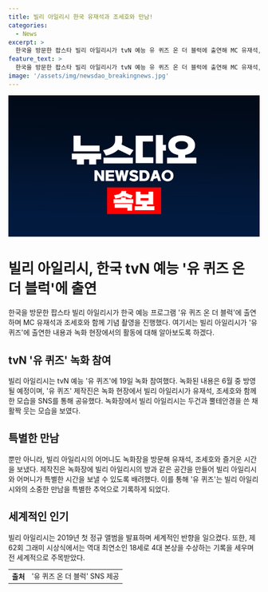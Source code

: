 ```yaml
---
title: 빌리 아일리시 한국 유재석과 조세호와 만남!
categories:
  - News
excerpt: >
  한국을 방문한 팝스타 빌리 아일리시가 tvN 예능 유 퀴즈 온 더 블럭에 출연해 MC 유재석, 조세호와 이야기를 나누었습니다. 녹화는 6월 중 방영 예정이며, 빌리 아일리시의 촬영장 모습은 SNS를 통해 공개되었습니다. 또한, 빌리 아일리시의 어머니도 녹화장을 방문해 반가운 만남을 가졌다고 전해졌습니다. 빌리 아일리시는 2019년 첫 정규 앨범 발표로 세계적인 반향을 일으키며, 역대 최연소인 18세로 4대 본상을 휩쓰는 기록을 세웠습니다.
feature_text: >
  한국을 방문한 팝스타 빌리 아일리시가 tvN 예능 유 퀴즈 온 더 블럭에 출연해 MC 유재석, 조세호와 이야기를 나누었습니다. 녹화는 6월 중 방영 예정이며, 빌리 아일리시의 촬영장 모습은 SNS를 통해 공개되었습니다. 또한, 빌리 아일리시의 어머니도 녹화장을 방문해 반가운 만남을 가졌다고 전해졌습니다. 빌리 아일리시는 2019년 첫 정규 앨범 발표로 세계적인 반향을 일으키며, 역대 최연소인 18세로 4대 본상을 휩쓰는 기록을 세웠습니다.
image: '/assets/img/newsdao_breakingnews.jpg'
---
```


<p><img src="/assets/img/newsdao_breakingnews.jpg" alt="firstkoreanews 속보" /></p>

<h1>빌리 아일리시, 한국 tvN 예능 '유 퀴즈 온 더 블럭'에 출연</h1>

<p data-ke-size="size16">한국을 방문한 팝스타 빌리 아일리시가 한국 예능 프로그램 '유 퀴즈 온 더 블럭'에 출연하며 MC 유재석과 조세호와 함께 기념 촬영을 진행했다. 여기서는 빌리 아일리시가 '유 퀴즈'에 출연한 내용과 녹화 현장에서의 활동에 대해 알아보도록 하겠다.</p>

<h2 data-ke-size="size26">tvN '유 퀴즈' 녹화 참여</h2>

<p data-ke-size="size16">빌리 아일리시는 tvN 예능 '유 퀴즈'에 19일 녹화 참여했다. 녹화된 내용은 6월 중 방영될 예정이며, '유 퀴즈' 제작진은 녹화 현장에서 빌리 아일리시가 유재석, 조세호와 함께 한 모습을 SNS를 통해 공유했다. 녹화장에서 빌리 아일리시는 두건과 뿔테안경을 쓴 채 활짝 웃는 모습을 보였다.</p>

<h2 data-ke-size="size26">특별한 만남</h2>

<p data-ke-size="size16">뿐만 아니라, 빌리 아일리시의 어머니도 녹화장을 방문해 유재석, 조세호와 즐거운 시간을 보냈다. 제작진은 녹화장에 빌리 아일리시의 방과 같은 공간을 만들어 빌리 아일리시와 어머니가 특별한 시간을 보낼 수 있도록 배려했다. 이를 통해 '유 퀴즈'는 빌리 아일리시와의 소중한 만남을 특별한 추억으로 기록하게 되었다.</p>

<h2 data-ke-size="size26">세계적인 인기</h2>

<p data-ke-size="size16">빌리 아일리시는 2019년 첫 정규 앨범을 발표하며 세계적인 반향을 일으켰다. 또한, 제62회 그래미 시상식에서는 역대 최연소인 18세로 4대 본상을 수상하는 기록을 세우며 전 세계적으로 주목받았다.</p>

<table>
    <tr>
        <th>출처</th>
        <td>'유 퀴즈 온 더 블럭' SNS 제공</td>
    </tr>
</table>

<p data-ke-size="size16">&nbsp;</p>

